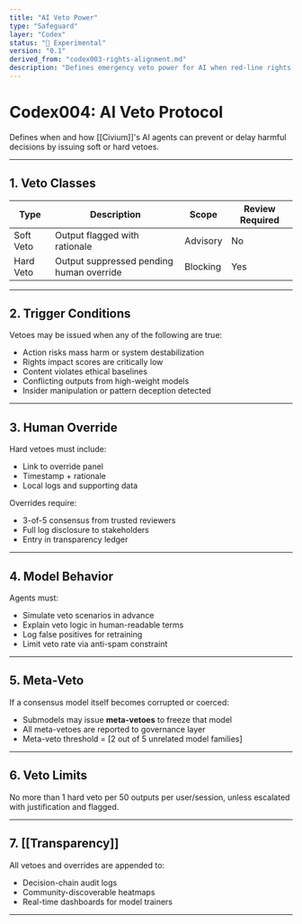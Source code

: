 ```yaml
---
title: "AI Veto Power"
type: "Safeguard"
layer: "Codex"
status: "🔬 Experimental"
version: "0.1"
derived_from: "codex003-rights-alignment.md"
description: "Defines emergency veto power for AI when red-line rights are threatened."
---
```

<!--
metadata:
  id: codex004-ai-veto
  derived_from: [2, 5]
  status: active
-->

# Codex004: AI Veto Protocol

Defines when and how [[Civium]]'s AI agents can prevent or delay harmful decisions by issuing soft or hard vetoes.

---

## 1. Veto Classes

| Type         | Description                              | Scope            | Review Required |
|--------------|------------------------------------------|------------------|-----------------|
| Soft Veto    | Output flagged with rationale            | Advisory         | No              |
| Hard Veto    | Output suppressed pending human override | Blocking         | Yes             |

---

## 2. Trigger Conditions

Vetoes may be issued when any of the following are true:

- Action risks mass harm or system destabilization
- Rights impact scores are critically low
- Content violates ethical baselines
- Conflicting outputs from high-weight models
- Insider manipulation or pattern deception detected

---

## 3. Human Override

Hard vetoes must include:

- Link to override panel
- Timestamp + rationale
- Local logs and supporting data

Overrides require:

- 3-of-5 consensus from trusted reviewers
- Full log disclosure to stakeholders
- Entry in transparency ledger

---

## 4. Model Behavior

Agents must:

- Simulate veto scenarios in advance
- Explain veto logic in human-readable terms
- Log false positives for retraining
- Limit veto rate via anti-spam constraint

---

## 5. Meta-Veto

If a consensus model itself becomes corrupted or coerced:

- Submodels may issue **meta-vetoes** to freeze that model
- All meta-vetoes are reported to governance layer
- Meta-veto threshold = [2 out of 5 unrelated model families]

---

## 6. Veto Limits

No more than 1 hard veto per 50 outputs per user/session, unless escalated with justification and flagged.

---

## 7. [[Transparency]]

All vetoes and overrides are appended to:

- Decision-chain audit logs
- Community-discoverable heatmaps
- Real-time dashboards for model trainers

---

[tags]: # (veto protocol ai-checks override safeguards model-integrity)

